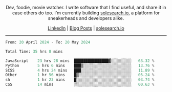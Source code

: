 <p align="center">Dev, foodie, movie watcher. I write software that I find useful, and share it in case others do too. I'm currently building <a href="https://solesearch.io">solesearch.io</a>, a platform for sneakerheads and developers alike.</p>
<p align="center">
  <a href="https://www.linkedin.com/in/peter-rauscher">LinkedIn</a>
  |
  <a href="https://dev.to/peterrauscher">Blog Posts</a>
  |
  <a href="https://solesearch.io">solesearch.io</a>
</p>
<hr/>
<!--START_SECTION:waka-->

```python
From: 20 April 2024 - To: 20 May 2024

Total Time: 35 hrs 8 mins

JavaScript    23 hrs 28 mins  ███████████████▓░░░░░░░░░   63.32 %
Python        5 hrs 6 mins    ███▒░░░░░░░░░░░░░░░░░░░░░   13.76 %
SCSS          4 hrs 24 mins   ███░░░░░░░░░░░░░░░░░░░░░░   11.89 %
Other         1 hr 56 mins    █▒░░░░░░░░░░░░░░░░░░░░░░░   05.24 %
sh            1 hr 23 mins    █░░░░░░░░░░░░░░░░░░░░░░░░   03.74 %
CSS           14 mins         ░░░░░░░░░░░░░░░░░░░░░░░░░   00.63 %
```

<!--END_SECTION:waka-->
